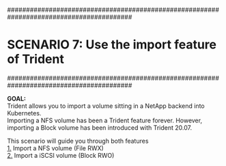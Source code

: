 #########################################################################################
# SCENARIO 7: Use the import feature of Trident
#########################################################################################

**GOAL:**  
Trident allows you to import a volume sitting in a NetApp backend into Kubernetes.  
Importing a NFS volume has been a Trident feature forever. However, importing a Block volume has been introduced with Trident 20.07.  

This scenario will guide you through both features  
[1.](1_NAS_Import) Import a NFS volume (File RWX)  
[2.](2_SAN_import) Import a iSCSI volume (Block RWO)

